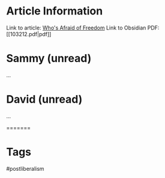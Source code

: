 # Article Information

Link to article: [Who's Afraid of Freedom](https://www.foreignaffairs.com/reviews/whos-afraid-freedom-liberalism-hobbes)
Link to Obsidian PDF: [[103212.pdf|pdf]]

# Sammy (unread)

...

# David (unread)

...

=======
# Tags

#postliberalism